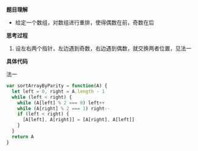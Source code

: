 **题目理解**

- 给定一个数组，对数组进行重排，使得偶数在前，奇数在后

**思考过程**

1. 设左右两个指针，左边遇到奇数，右边遇到偶数，就交换两者位置，见法一

**具体代码**

法一
```javascript
var sortArrayByParity = function(A) {
  let left = 0, right = A.length - 1
  while (left < right) {
    while (A[left] % 2 === 0) left++
    while (A[right] % 2 === 1) right--
    if (left < right) {
      [A[left], A[right]] = [A[right], A[left]]
    }
  }
  return A
}
```

